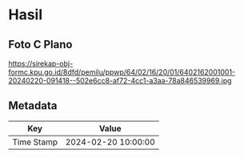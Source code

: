 # Hasil

## Foto C Plano

https://sirekap-obj-formc.kpu.go.id/8dfd/pemilu/ppwp/64/02/16/20/01/6402162001001-20240220-091418--502e6cc8-af72-4cc1-a3aa-78a846539969.jpg


## Metadata

| Key        | Value               |
| ---------- | ------------------- |
| Time Stamp | 2024-02-20 10:00:00 |



